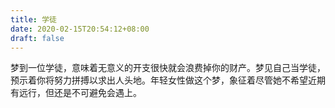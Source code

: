 ```yaml
---
title: 学徒
date: 2020-02-15T20:54:12+08:00
draft: false
---
```


梦到一位学徒，意味着无意义的开支很快就会浪费掉你的财产。梦见自己当学徒，预示着你将努力拼搏以求出人头地。年轻女性做这个梦，象征着尽管她不希望近期有远行，但还是不可避免会遇上。